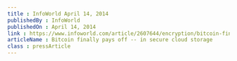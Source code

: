 ```yaml
---
title : InfoWorld April 14, 2014
publishedBy : InfoWorld
publishedOn : April 14, 2014
link : https://www.infoworld.com/article/2607644/encryption/bitcoin-finally-pays-off----in-secure-cloud-storage.html
articleName : Bitcoin finally pays off -- in secure cloud storage
class : pressArticle
---
```

